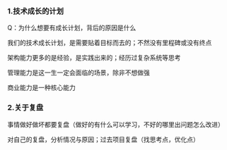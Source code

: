 ### 1.技术成长的计划

Q：为什么想要有成长计划，背后的原因是什么

我们的技术成长计划，是需要贴着目标而去的；不然没有里程碑或没有终点

架构能力更多的是经验，是实践出来的；经历过复杂系统等思考

管理能力是这一生一定会面临的场景，除非不想做强

商业能力是一种核心能力

### 2.关于复盘

事情做好做坏都要复盘（做好的有什么可以学习，不好的哪里出问题怎么改进）

对自己的复盘，分析情况与原因；过去项目复盘（找思考点，优化点）
